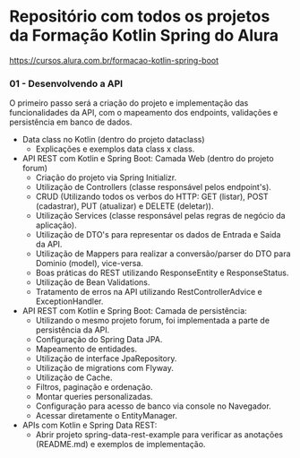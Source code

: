 # Repositório com todos os projetos da Formação Kotlin Spring do Alura

https://cursos.alura.com.br/formacao-kotlin-spring-boot

### 01 - Desenvolvendo a API
O primeiro passo será a criação do projeto e implementação das funcionalidades da API, com o mapeamento dos endpoints, validações e persistência em banco de dados.
* Data class no Kotlin (dentro do projeto dataclass)
  * Explicações e exemplos data class x class. 
* API REST com Kotlin e Spring Boot: Camada Web (dentro do projeto forum)
  * Criação do projeto via Spring Initializr.
  * Utilização de Controllers (classe responsável pelos endpoint's).
  * CRUD (Utilizando todos os verbos do HTTP: GET (listar), POST (cadastrar), PUT (atualizar) e DELETE (deletar)).
  * Utilização Services (classe responsável pelas regras de negócio da aplicação).
  * Utilização de DTO's para representar os dados de Entrada e Saida da API.
  * Utilização de Mappers para realizar a conversão/parser do DTO para Dominio (model), vice-versa.
  * Boas práticas do REST utilizando ResponseEntity e ResponseStatus.
  * Utilização de Bean Validations.
  * Tratamento de erros na API utilizando RestControllerAdvice e ExceptionHandler.
* API REST com Kotlin e Spring Boot: Camada de persistência:
  * Utilizando o mesmo projeto forum, foi implementada a parte de persistência da API.
  * Configuração do Spring Data JPA.
  * Mapeamento de entidades.
  * Utilização de interface JpaRepository.
  * Utilização de migrations com Flyway.
  * Utilização de Cache.
  * Filtros, paginação e ordenação.
  * Montar queries personalizadas.
  * Configuração para acesso de banco via console no Navegador.
  * Acessar diretamente o EntityManager.
* APIs com Kotlin e Spring Data REST:
  * Abrir projeto spring-data-rest-example para verificar as anotações (README.md) e exemplos de implementação.
